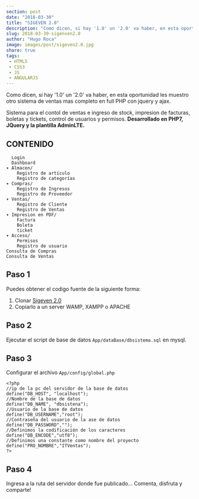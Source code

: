 ```yaml
---
section: post
date: "2018-03-30"
title: "SIGEVEN 2.0"
description: "Como dicen, si hay '1.0' un '2.0' va haber, en esta oportunidad les muestro otro sistema de ventas mas completo en full PHP con jquery y ajax."
slug: 2018-03-30-sigenven2.0
author: "Hugo Roca"
image: images/post/sigeven2.0.jpg
share: true
tags:
 - HTML5
 - CSS3
 - JS
 - ANGULARJS
---
```


Como dicen, si hay '1.0' un '2.0' va haber, en esta oportunidad les muestro otro sistema de ventas mas completo en full PHP con jquery y ajax.

Sistema para el contol de ventas e ingreso de stock, impresion de facturas, boletas y tickets, control de usuarios y permisos. **Desarrollado en PHP7, JQuery y la plantilla AdminLTE.**

## CONTENIDO

      Login
      Dashboard
    ▾ Almacen/
	    Registro de artículo
	    Registro de categorías
    ▾ Compras/
	    Registro de Ingresos
	    Registro de Proveedor
    ▾ Ventas/
	    Registro de Cliente
	    Registro de Ventas
	▾ Impresion en PDF/
	    Factura
		Boleta
		ticket
    ▾ Acceso/
	    Permisos
	    Registro de usuario
    Consulta de Compras
    Consulta de Ventas

## Paso 1
Puedes obtener el codigo fuente de la siguiente forma:

1. Clonar [Sigeven 2.0](https://github.com/PORTAFOLIO-PROYECTOS/SIGEVEN-2.0)
2. Copiarlo a un server WAMP, XAMPP o APACHE

## Paso 2
Ejecutar el script de base de datos ```App/dataBase/dbsistema.sql``` en mysql.

## Paso 3
Configurar el archivo ```App/config/global.php```
```
<?php
//ip de la pc del servidor de la base de datos
define("DB_HOST", "localhost");
//Nombre de la base de datos
define("DB_NAME", "dbsistena");
//Usuario de la base de datos
define("DB_USERNAME","root");
//Contraseña del usuario de la ase de datos
define("DB_PASSWORD","");
//Definimos la codificación de los caracteres
define("DB_ENCODE","utf8");
//Definimos una constante como nombre del proyecto
define("PRO_NOMBRE","ITVentas");
?>
```

## Paso 4
Ingresa a la ruta del servidor donde fue publicado... Comenta, disfruta y comparte! 
